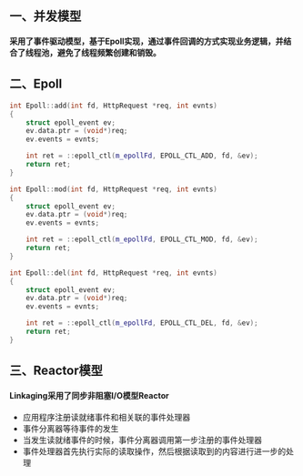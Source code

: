 ## 一、并发模型
#### 采用了事件驱动模型，基于Epoll实现，通过事件回调的方式实现业务逻辑，并结合了线程池，避免了线程频繁创建和销毁。

## 二、Epoll
```C++
int Epoll::add(int fd, HttpRequest *req, int evnts)
{
    struct epoll_event ev;
    ev.data.ptr = (void*)req;
    ev.events = evnts;

    int ret = ::epoll_ctl(m_epollFd, EPOLL_CTL_ADD, fd, &ev);
    return ret;
}
```

```C++
int Epoll::mod(int fd, HttpRequest *req, int evnts)
{
    struct epoll_event ev;
    ev.data.ptr = (void*)req;
    ev.events = evnts;

    int ret = ::epoll_ctl(m_epollFd, EPOLL_CTL_MOD, fd, &ev);
    return ret;
}
```

```C++
int Epoll::del(int fd, HttpRequest *req, int evnts)
{
    struct epoll_event ev;
    ev.data.ptr = (void*)req;
    ev.events = evnts;

    int ret = ::epoll_ctl(m_epollFd, EPOLL_CTL_DEL, fd, &ev);
    return ret;
}
```

## 三、Reactor模型
#### Linkaging采用了同步非阻塞I/O模型Reactor
- 应用程序注册读就绪事件和相关联的事件处理器
- 事件分离器等待事件的发生
- 当发生读就绪事件的时候，事件分离器调用第一步注册的事件处理器
- 事件处理器首先执行实际的读取操作，然后根据读取到的内容进行进一步的处理
